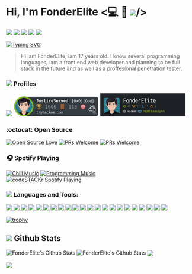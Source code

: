 #  Hi, I'm FonderElite <💻 🎵 <img src="https://raw.githubusercontent.com/MartinHeinz/MartinHeinz/master/wave.gif" width="30px">/>
<a href="https://www.facebook.com/fonderelite/"><img src="https://img.shields.io/badge/facebook-%231877F2.svg?&style=for-the-badge&logo=facebook&logoColor=white" style="max-width:100%;"></a>
<a href="https://www.linkedin.com/in/fonderelite/"><img src="https://img.shields.io/badge/linkedin-%230077B5.svg?&style=for-the-badge&logo=linkedin&logoColor=white" style="max-width:100%;"></a>
<a href="mailto:s1170294@usls.edu.ph"><img src="https://img.shields.io/badge/gmail-%23D14836.svg?&style=for-the-badge&logo=gmail&logoColor=white"></a>
<a href="https://youtube.com"><img src="https://camo.githubusercontent.com/e197ad3f9c184c8c2611d1ad9488cf603a76e9d6594f63d2e922e1158f3c052e/68747470733a2f2f696d672e736869656c64732e696f2f62616467652f596f75547562652d2532334431343833362e7376673f267374796c653d666c61742d737175617265266c6f676f3d796f7574756265266c6f676f436f6c6f723d7768697465" width=103px></a>
<a href="https://buymeacoffee.com"><img src="https://img.shields.io/badge/BuyMeaCoffee-%23FFDD00.svg?&style=flat-square&logo=buy-me-a-coffee&logoColor=black" width=153px></a>

[![Typing SVG](https://readme-typing-svg.herokuapp.com/?lines=Hi+iam+FonderElite,+iam+17+years+old;+HI)](https://git.io/typing-svg)

 > Hi iam FonderElite, iam 17 years old. I know several programming languages, 
 >iam a front end web developer and planning to be
full stack in the future and as well as a proffesional penetration tester.

### <img src="https://camo.githubusercontent.com/775cff44e1c61c0a646d44eeaba420c99ace22da815995cd69259ba53f39cf0f/68747470733a2f2f696d672e69636f6e73382e636f6d2f636f6c6f722f34382f3030303030302f6c696e75782e706e67" width="30px"> Profiles
<img src="https://www.codewars.com/users/FonderElite/badges/large" width="300px">
<img src="JusticeServed.png" alt="TryHackMe" width="230px">
<img src="htb.png" width=230px">

### :octocat: Open Source

[![Open Source Love](https://badges.frapsoft.com/os/v2/open-source.svg?v=103)](https://github.com/fonderelite) [![PRs Welcome](https://img.shields.io/badge/PRs-welcome-brightgreen.svg?style=flat&logo=github)](https://github.com/fonderelite) [![PRs Welcome](https://komarev.com/ghpvc/?username=fonderelite&label=Profile%20views&color=0e75b6&style=flat)](https://github.com/fonderelite)

 ### :headphones: Spotify Playing

[![Chill Music](https://img.shields.io/badge/Chill%20Music-%231DB954.svg?&style=for-the-badge&logo=spotify&logoColor=white)](https://open.spotify.com/playlist/68k4R2WLQ6mWSybS75OFaC#_=_) [![Programming Music](https://img.shields.io/badge/Programming%20Music-%231DB954.svg?&style=for-the-badge&logo=spotify&logoColor=white)](https://open.spotify.com/playlist/1FWq5Cu05LmtSHgFEXRnZO?si=FozGJF9nRXq2wTv_JpN2wQ)<br>
[<img src="https://now-playing-codestackr.vercel.app/api/spotify-playing" alt="codeSTACKr Spotify Playing" width="350" />](https://open.spotify.com/playlist/68k4R2WLQ6mWSybS75OFaC#_=_)


<h3 align="left"><img src="https://img.icons8.com/color/26/000000/source-code.png"/> Languages and Tools:</h3>
<p align="left"> <a href="https://www.gnu.org/software/bash/" target="_blank"> 
<img src="https://img.icons8.com/color/48/000000/html-5.png"/>
<img src="https://img.icons8.com/color/48/000000/css3.png"/>
  <img src="https://img.icons8.com/color/48/000000/sass.png"/>
 <img src="https://img.icons8.com/color/48/000000/javascript.png"/>
  <img src="https://img.icons8.com/color/48/000000/typescript.png"/>
<img src="https://img.icons8.com/color/48/000000/bootstrap.png"/>
<img src="https://img.icons8.com/color/48/000000/php.png"/>
 <img src="https://img.icons8.com/color/48/000000/sql.png"/>
<img src="https://camo.githubusercontent.com/04a68d28c34b095402af3f66b15a65b9802c0d7ffdfa813635f65a9dbb18c16e/68747470733a2f2f696d672e69636f6e73382e636f6d2f636f6c6f722f34382f3030303030302f632d706c75732d706c75732d6c6f676f2e706e67">
  <img src="https://img.icons8.com/color/48/000000/golang.png"/>
<img src="https://img.icons8.com/color/48/000000/python.png"/>
<img src="https://img.icons8.com/office/48/000000/console.png"/>
<a><img src="https://img.icons8.com/fluent/48/000000/github.png"/></a>
<img src="https://img.icons8.com/color/48/000000/visual-studio.png"/>
<img src="https://img.icons8.com/fluent/48/000000/visual-studio-code-2019.png"/>
<img src="https://img.icons8.com/color/48/000000/git.png"/>
<img src="https://img.icons8.com/color/48/000000/virtualbox.png"/>
<a><img src="https://img.icons8.com/fluent/48/000000/windows-10.png"/></a>
<img src="https://img.icons8.com/color/48/000000/linux.png"/>
<img src="https://img.icons8.com/color/48/000000/ubuntu.png"/>
<img src="https://img.icons8.com/color/48/000000/kali-linux.png"/>
<img src="https://img.icons8.com/plasticine/48/000000/parrot.png"/>
</p>

 [![trophy](https://github-profile-trophy.vercel.app/?username=fonderelite&theme=onedark)](https://github.com/fonderelite/github-profile-trophy)


## <img src="https://img.icons8.com/nolan/26/github.png"/> Github Stats

![FonderElite's Github Stats](https://github-readme-stats.vercel.app/api/top-langs?username=FonderElite&show_icons=true&theme=radical)
![FonderElite's Github Stats](https://github-readme-stats.vercel.app/api?username=FonderElite&show_icons=true&theme=radical)
<a href="https://github.com/FonderElite/facerecognition">
<img align="center" src="https://github-readme-stats.vercel.app/api/pin/?username=FonderElite&repo=facerecognition&title_color=ffffff&text_color=c9cacc&icon_color=2bbc8a&bg_color=141321" />
</a>

<a href="https://github.com/FonderElite/deadswitch">
  <img align="center" src="https://github-readme-stats.vercel.app/api/pin/?username=FonderElite&repo=deadswitch&title_color=ffffff&text_color=c9cacc&icon_color=2bbc8a&bg_color=141321" />
</a>    


